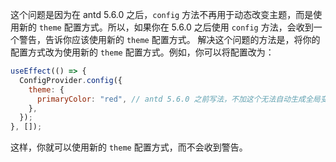 这个问题是因为在 antd 5.6.0 之后，`config` 方法不再用于动态改变主题，而是使用新的 `theme` 配置方式。所以，如果你在 5.6.0 之后使用 `config` 方法，会收到一个警告，告诉你应该使用新的 `theme` 配置方式。
解决这个问题的方法是，将你的配置方式改为使用新的 `theme` 配置方式。例如，你可以将配置改为：

```jsx
useEffect(() => {
  ConfigProvider.config({
    theme: {
      primaryColor: "red", // antd 5.6.0 之前写法，不加这个无法自动生成全局变量
    },
  });
}, []);
```

这样，你就可以使用新的 `theme` 配置方式，而不会收到警告。
